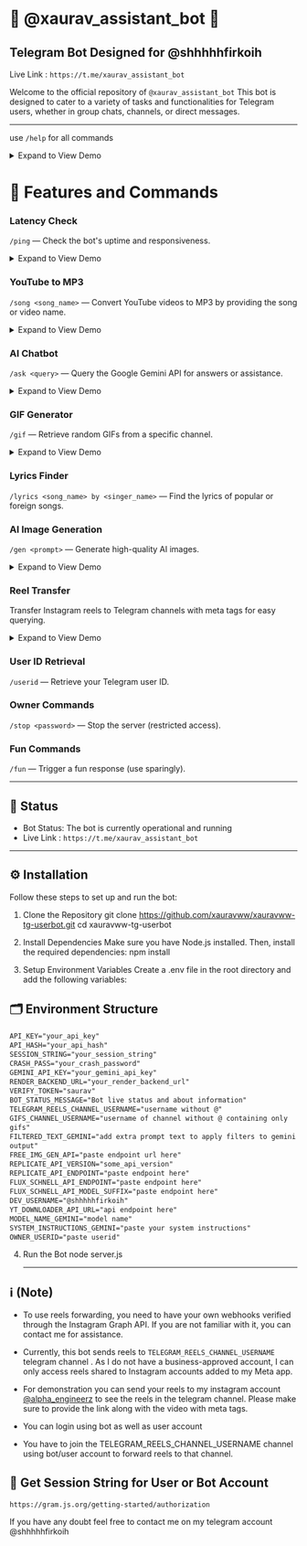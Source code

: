 # 🌟 @xaurav_assistant_bot 🌟

## Telegram Bot Designed for @shhhhhfirkoih

Live Link : `https://t.me/xaurav_assistant_bot`

Welcome to the official repository of `@xaurav_assistant_bot` This bot is designed to cater to a variety of tasks and functionalities for Telegram users, whether in group chats, channels, or direct messages.

---

use `/help` for all commands

<details>
<summary>Expand to View Demo</summary>
<img src="https://rawcdn.githack.com/sauravtechno/main-d/dad636f2ca1a4f9f367cc3692cf2bb5ccb3823f9/assets/test/help_menu.webp" alt="Help Menu">
</details>

# 📜 Features and Commands

### Latency Check

`/ping` — Check the bot's uptime and responsiveness.

<details>
<summary>Expand to View Demo</summary>
<img src="https://rawcdn.githack.com/sauravtechno/main-d/dad636f2ca1a4f9f367cc3692cf2bb5ccb3823f9/assets/test/ping.webp" alt="Ping Command">
</details>

### YouTube to MP3

`/song <song_name>` — Convert YouTube videos to MP3 by providing the song or video name.

<details>
<summary>Expand to View Demo</summary>
<img src="https://rawcdn.githack.com/sauravtechno/main-d/dad636f2ca1a4f9f367cc3692cf2bb5ccb3823f9/assets/test/SONG.webp" alt="Song Command">
</details>

### AI Chatbot

`/ask <query>` — Query the Google Gemini API for answers or assistance.

<details>
<summary>Expand to View Demo</summary>
<img src="https://rawcdn.githack.com/sauravtechno/main-d/dad636f2ca1a4f9f367cc3692cf2bb5ccb3823f9/assets/test/ai-chat.webp" alt="AI Chat Command">
</details>

### GIF Generator

`/gif` — Retrieve random GIFs from a specific channel.

<details>
<summary>Expand to View Demo</summary>
<img src="https://rawcdn.githack.com/sauravtechno/main-d/dad636f2ca1a4f9f367cc3692cf2bb5ccb3823f9/assets/test/GIF.webp" alt="GIF Command">
</details>

### Lyrics Finder

`/lyrics <song_name> by <singer_name>` — Find the lyrics of popular or foreign songs.

### AI Image Generation

`/gen <prompt>` — Generate high-quality AI images.

<details>
<summary>Expand to View Demo</summary>
<img src="https://rawcdn.githack.com/sauravtechno/main-d/dad636f2ca1a4f9f367cc3692cf2bb5ccb3823f9/assets/test/ai-chat.webp" alt="Generate AI Image">
</details>

### Reel Transfer

Transfer Instagram reels to Telegram channels with meta tags for easy querying.

<details>
<summary>Expand to View Demo</summary>
<img src="https://raw.githubusercontent.com/sauravtechno/main-d/0154331aa45d879016e87b010bad7563deadf060/assets/test/main-reel-webp.webp" alt="Reel Forwarding">
</details>

### User ID Retrieval

`/userid` — Retrieve your Telegram user ID.

### Owner Commands

`/stop <password>` — Stop the server (restricted access).

### Fun Commands

`/fun` — Trigger a fun response (use sparingly).

---

## 🚧 Status

- Bot Status: The bot is currently operational and running
- Live Link : `https://t.me/xaurav_assistant_bot`

---

## ⚙️ Installation

Follow these steps to set up and run the bot:

1. Clone the Repository
   git clone https://github.com/xauravww/xauravww-tg-userbot.git
   cd xauravww-tg-userbot

2. Install Dependencies
   Make sure you have Node.js installed. Then, install the required dependencies:
   npm install

3. Setup Environment Variables
   Create a .env file in the root directory and add the following variables:

## 🗂 Environment Structure

    API_KEY="your_api_key"
    API_HASH="your_api_hash"
    SESSION_STRING="your_session_string"
    CRASH_PASS="your_crash_password"
    GEMINI_API_KEY="your_gemini_api_key"
    RENDER_BACKEND_URL="your_render_backend_url"
    VERIFY_TOKEN="saurav"
    BOT_STATUS_MESSAGE="Bot live status and about information"
    TELEGRAM_REELS_CHANNEL_USERNAME="username without @"
    GIFS_CHANNEL_USERNAME="username of channel without @ containing only gifs"
    FILTERED_TEXT_GEMINI="add extra prompt text to apply filters to gemini output"
    FREE_IMG_GEN_API="paste endpoint url here"
    REPLICATE_API_VERSION="some_api_version"
    REPLICATE_API_ENDPOINT="paste endpoint here"
    FLUX_SCHNELL_API_ENDPOINT="paste endpoint here"
    FLUX_SCHNELL_API_MODEL_SUFFIX="paste endpoint here"
    DEV_USERNAME="@shhhhhfirkoih"
    YT_DOWNLOADER_API_URL="api endpoint here"
    MODEL_NAME_GEMINI="model name"
    SYSTEM_INSTRUCTIONS_GEMINI="paste your system instructions"
    OWNER_USERID="paste userid"

4. Run the Bot
   node server.js

   ***

## ℹ️ (Note)

- To use reels forwarding, you need to have your own webhooks verified through the Instagram Graph API. If you are not familiar with it, you can contact me for assistance.

- Currently, this bot sends reels to `TELEGRAM_REELS_CHANNEL_USERNAME` telegram channel . As I do not have a business-approved account, I can only access reels shared to Instagram accounts added to my Meta app.

- For demonstration you can send your reels to my instagram account [@alpha_engineerz](https://instagram.com/alpha_engineerz) to see the reels in the telegram channel.
  Please make sure to provide the link along with the video with meta tags.
- You can login using bot as well as user account
- You have to join the TELEGRAM_REELS_CHANNEL_USERNAME channel using bot/user account to forward reels to that channel.

## 🦾 Get Session String for User or Bot Account

    https://gram.js.org/getting-started/authorization

If you have any doubt feel free to contact me on my telegram account
@shhhhhfirkoih
